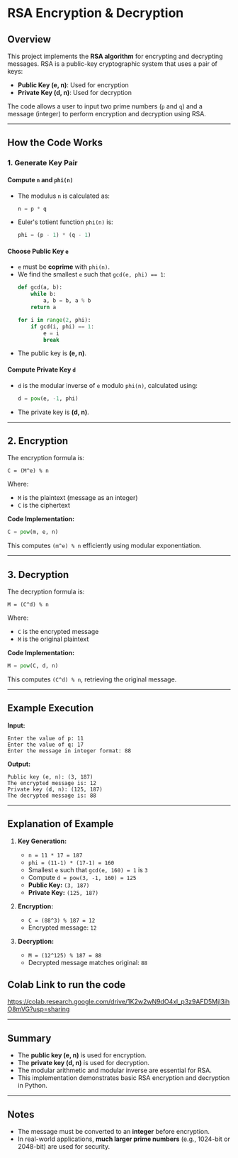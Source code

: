 # RSA Encryption & Decryption

## Overview
This project implements the **RSA algorithm** for encrypting and decrypting messages. RSA is a public-key cryptographic system that uses a pair of keys:
- **Public Key (e, n)**: Used for encryption
- **Private Key (d, n)**: Used for decryption

The code allows a user to input two prime numbers (`p` and `q`) and a message (integer) to perform encryption and decryption using RSA.

---
## How the Code Works

### 1. **Generate Key Pair**
#### Compute `n` and `phi(n)`
- The modulus `n` is calculated as:
  ```python
  n = p * q
  ```
- Euler's totient function `phi(n)` is:
  ```python
  phi = (p - 1) * (q - 1)
  ```

#### Choose Public Key `e`
- `e` must be **coprime** with `phi(n)`.
- We find the smallest `e` such that `gcd(e, phi) == 1`:
  ```python
  def gcd(a, b):
      while b:
          a, b = b, a % b
      return a

  for i in range(2, phi):
      if gcd(i, phi) == 1:
          e = i
          break
  ```
- The public key is **(e, n)**.

#### Compute Private Key `d`
- `d` is the modular inverse of `e` modulo `phi(n)`, calculated using:
  ```python
  d = pow(e, -1, phi)
  ```
- The private key is **(d, n)**.

---
## 2. **Encryption**
The encryption formula is:
```
C = (M^e) % n
```
Where:
- `M` is the plaintext (message as an integer)
- `C` is the ciphertext

**Code Implementation:**
```python
C = pow(m, e, n)
```
This computes `(m^e) % n` efficiently using modular exponentiation.

---
## 3. **Decryption**
The decryption formula is:
```
M = (C^d) % n
```
Where:
- `C` is the encrypted message
- `M` is the original plaintext

**Code Implementation:**
```python
M = pow(C, d, n)
```
This computes `(C^d) % n`, retrieving the original message.


---
## Example Execution
**Input:**
```
Enter the value of p: 11
Enter the value of q: 17
Enter the message in integer format: 88
```

**Output:**
```
Public key (e, n): (3, 187)
The encrypted message is: 12
Private key (d, n): (125, 187)
The decrypted message is: 88
```

---
## Explanation of Example
1. **Key Generation:**
   - `n = 11 * 17 = 187`
   - `phi = (11-1) * (17-1) = 160`
   - Smallest `e` such that `gcd(e, 160) = 1` is `3`
   - Compute `d = pow(3, -1, 160) = 125`
   - **Public Key:** `(3, 187)`
   - **Private Key:** `(125, 187)`

2. **Encryption:**
   - `C = (88^3) % 187 = 12`
   - Encrypted message: `12`

3. **Decryption:**
   - `M = (12^125) % 187 = 88`
   - Decrypted message matches original: `88`

## Colab Link to run the code

https://colab.research.google.com/drive/1K2w2wN9dO4xl_p3z9AFD5MjI3ihO8mVG?usp=sharing

---
## Summary
- The **public key (e, n)** is used for encryption.
- The **private key (d, n)** is used for decryption.
- The modular arithmetic and modular inverse are essential for RSA.
- This implementation demonstrates basic RSA encryption and decryption in Python.

---
## Notes
- The message must be converted to an **integer** before encryption.
- In real-world applications, **much larger prime numbers** (e.g., 1024-bit or 2048-bit) are used for security.



